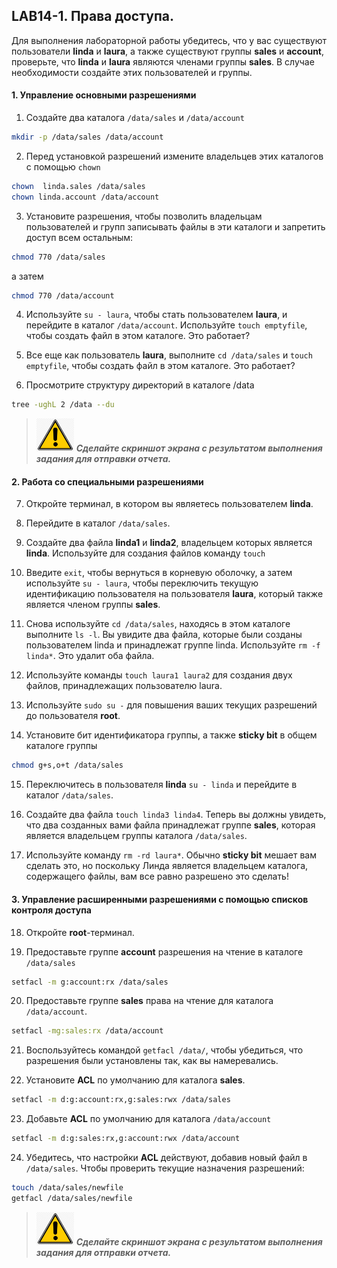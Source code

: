 ## LAB14-1. Права доступа.
Для выполнения лабораторной работы убедитесь, что у вас существуют пользователи **linda** и **laura**, а также существуют группы **sales** и **account**, проверьте, что **linda** и **laura** являются членами группы **sales**. В случае необходимости создайте этих пользователей и группы. 

#### 1. Управление основными разрешениями 

1. Создайте два каталога `/data/sales` и `/data/account`
```bash
mkdir -p /data/sales /data/account
```

2. Перед установкой разрешений измените владельцев этих каталогов с помощью `chown` 
```bash
chown  linda.sales /data/sales
chown linda.account /data/account
```

3. Установите разрешения, чтобы позволить владельцам пользователей и групп записывать файлы в эти каталоги и запретить доступ всем остальным: 
```bash
chmod 770 /data/sales 
```
а затем 

```bash
chmod 770 /data/account
```

4. Используйте `su - laura`, чтобы стать пользователем **laura**, и перейдите в каталог `/data/account`. Используйте `touch emptyfile`, чтобы создать файл в этом каталоге. Это работает? 

5. Все еще как пользователь **laura**, выполните `cd /data/sales` и `touch emptyfile`, чтобы создать файл в этом каталоге. Это работает?

6. Просмотрите структуру директорий в каталоге /data
```bash
tree -ughL 2 /data --du
```

>![Screenshot](../img/scr.png) ***Cделайте скриншот экрана c результатом выполнения задания для отправки отчета.***

#### 2. Работа со специальными разрешениями
7. Откройте терминал, в котором вы являетесь пользователем **linda**.

8. Перейдите в каталог `/data/sales`.

9.  Cоздайте два файла **linda1** и **linda2**, владельцем которых является **linda**. Используйте для создания файлов команду `touch`

10. Введите `exit`, чтобы вернуться в корневую оболочку, а затем используйте `su - laura`, чтобы переключить текущую идентификацию пользователя на пользователя **laura**, который также является членом группы **sales**. 

11. Снова используйте `cd /data/sales`, находясь в этом каталоге выполните `ls -l`. Вы увидите два файла, которые были созданы пользователем linda и принадлежат группе linda. Используйте `rm -f linda*`. Это удалит оба файла.

12. Используйте команды `touch laura1 laura2` для создания двух файлов, принадлежащих пользователю laura. 

13. Используйте `sudo su -` для повышения ваших текущих разрешений до пользователя **root**. 

14. Установите бит идентификатора группы, а также **sticky bit** в общем каталоге группы
```bash
chmod g+s,o+t /data/sales
```

15.  Переключитесь в пользователя  **linda** `su - linda` и перейдите в каталог `/data/sales`.

16. Создайте два файла `touch linda3 linda4`. Теперь вы должны увидеть, что два созданных вами файла принадлежат группе **sales**, которая является владельцем группы каталога `/data/sales`. 

17. Используйте команду `rm -rd laura*`. Обычно **sticky bit** мешает вам сделать это, но поскольку Линда является владельцем каталога, содержащего файлы, вам все равно разрешено это сделать!

#### 3. Управление расширенными разрешениями с помощью списков контроля доступа
18. Откройте **root**-терминал.
    
19. Предоставьте группе **account** разрешения на чтение в каталоге `/data/sales`
```bash
setfacl -m g:account:rx /data/sales
```

20. Предоставьте группе **sales** права на чтение для каталога `/data/account`.
```bash
setfacl -mg:sales:rx /data/account
```

21. Воспользуйтесь командой `getfacl /data/`, чтобы убедиться, что разрешения были установлены так, как вы намеревались. 
    
22. Установите **ACL** по умолчанию для каталога **sales**.
```bash
setfacl -m d:g:account:rx,g:sales:rwx /data/sales
``` 

23. Добавьте **ACL** по умолчанию для каталога `/data/account`
```bash
setfacl -m d:g:sales:rx,g:account:rwx /data/account
```

24. Убедитесь, что настройки **ACL** действуют, добавив новый файл в `/data/sales`. Чтобы проверить текущие назначения разрешений: 
```bash
touch /data/sales/newfile
getfacl /data/sales/newfile
```

>![Screenshot](../img/scr.png) ***Cделайте скриншот экрана c результатом выполнения задания для отправки отчета.***

